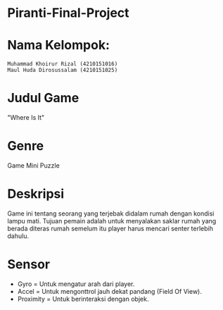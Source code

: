 # Piranti-Final-Project
# Nama Kelompok:
	Muhammad Khoirur Rizal (4210151016)
	Maul Huda Dirosussalam (4210151025)
# Judul Game
"Where Is It"

# Genre
Game Mini Puzzle

# Deskripsi
Game ini tentang seorang yang terjebak didalam rumah dengan kondisi
lampu mati. Tujuan pemain adalah untuk menyalakan saklar rumah yang
berada diteras rumah semelum itu player harus mencari senter terlebih
dahulu.

# Sensor
- Gyro			= Untuk mengatur arah dari player.
- Accel		= Untuk mengonttrol jauh dekat pandang (Field Of View).
- Proximity	= Untuk berinteraksi dengan objek.
